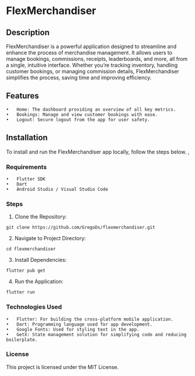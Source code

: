 # FlexMerchandiser

## Description

FlexMerchandiser is a powerful application designed to streamline and enhance the process of merchandise management. It allows users to manage bookings, commissions, receipts, leaderboards, and more, all from a single, intuitive interface. Whether you’re tracking inventory, handling customer bookings, or managing commission details, FlexMerchandiser simplifies the process, saving time and improving efficiency.

## Features
   	•	Home: The dashboard providing an overview of all key metrics.
	•	Bookings: Manage and view customer bookings with ease.
	•	Logout: Secure logout from the app for user safety.


## Installation
To install and run the FlexMerchandiser app locally, follow the steps below.
,
### Requirements

	•	Flutter SDK
	•	Dart
	•	Android Studio / Visual Studio Code

### Steps

1.	Clone the Repository:
 ```
 git clone https://github.com/GregoDs/flexmerchandiser.git
 
 ```

2.	Navigate to Project Directory:
```
cd flexmerchandiser
```

3.	Install Dependencies:

```
flutter pub get
```
4.	Run the Application:
```
flutter run
```

### Technologies Used

	•	Flutter: For building the cross-platform mobile application.
	•	Dart: Programming language used for app development.
	•	Google Fonts: Used for styling text in the app.
	•	GetX: State management solution for simplifying code and reducing boilerplate.

### License

This project is licensed under the MIT License.

